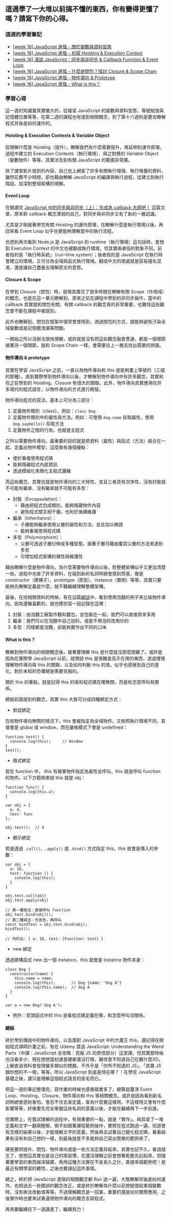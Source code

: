 ## 這週學了一大堆以前搞不懂的東西，你有變得更懂了嗎？請寫下你的心得。

### 這週的學習筆記

- [[week 16] JavaScript 進階 - 關於變數與資料型態](https://hackmd.io/@Heidi-Liu/note-js201-data-type)
- [[week 16] JavaScript 進階 - 初探 Hoisting & Execution Context](https://hackmd.io/@Heidi-Liu/note-js201-hoisting)
- [[week 16] 淺談 JavaScript：同步與非同步 & Callback Function & Event Loop](https://hackmd.io/@Heidi-Liu/note-javascript-callback)
- [[week 16] JavaScript 進階 - 什麼是閉包？探討 Closure & Scope Chain](https://hackmd.io/@Heidi-Liu/note-js201-closure)
- [[week 16] JavaScript 進階 - 物件導向 & Prototype](https://hackmd.io/@Heidi-Liu/note-js201-oop-prototype)
- [[week 16] JavaScript 進階 - What is this？](https://hackmd.io/@Heidi-Liu/note-js201-this)

### 學習心得

這一週的知識量其實蠻大的，從複習 JavaScript 的變數與資料型態，等號賦值與記憶體位置等等，在第二週的課程也有提到相關概念，到了第十六週則是要去瞭解程式背後是如何運作的。

#### Hoisting & Execution Contexts & Variable Object

從理解什麼是 Hoisting（提升），瞭解我們為什麼需要提升，再延伸到運作原理。過程中建立的 Execution Contexts（執行環境）、與之對應的 Variable Object（變數物件）等等，其實涉及到有關 JavaScript 的範圍非常廣。

除了課堂影片提到的內容，自己也上網查了許多有關執行環境、執行堆疊的資料，雖然花費不少時間，卻也藉由瞭解 JavaScript 的編譯與執行過程，從建立到執行階段，加深對整個架構的理解。

#### Event Loop

在閱讀完 [JavaScript 中的同步與非同步（上）：先成為 callback 大師吧！](https://blog.huli.tw/2019/10/04/javascript-async-sync-and-callback/) 這篇文章，原本對 callback 概念薄弱的自己，對同步與非同步又有了新的一層認識。

尤其是才剛接著學完有關 Hoisting 的運作原理，在瞭解什麼是執行環境以後，再回來看 Event Loop 似乎也更能夠理解當中的執行流程。

也想到再次看到 Node.js 是 JavaScript 的 runtime（執行環境）這句話時，會想到 Execution Context 的中文也被翻成執行環境，但其實兩者指的對象不同。前者指的是「執行時系統」（run-time system）；後者指的是 JavaScript 在執行時會建立的環境，又可分為全域與函式執行環境。翻成中文的壞處就是容易撞名混淆，還是讓自己盡量去理解原文的意思。

#### Closure & Scope

在學到 Closure（閉包）時，發現其實花了很多時間在瞭解有關 Scope（作用域）的概念。也是在這一單元瞭解到，原來之前在課程中學到的非同步操作，當中的 callback 其實就和閉包有關，有關 callback 的觀念真的非常重要，也難怪這些觀念會不斷在課程中被提到。

此外也瞭解到，閉包在框架中很常會使用到，透過閉包的方式，就能夠避免汙染全域變數或是記憶體洩漏等問題。

一開始之所以沒辦法很快理解，或許就是沒有把這些觀念融會貫通，都是一個環節接著另一個環節，就和 Scope Chain 一樣，會需要往上一層去找出需要的拼圖。

#### 物件導向 & prototype

其實在學習 JavsScript 之前，一直以為物件導向和 this 是能夠畫上等號的（三個的那種）。直到實際學到物件導向以後，才瞭解到物件導向中有許多觀念，其實和在之前學到的 Hoisting、Closure 有很大的關聯。此外，物件導向其實應用在許多現代的程式語言，以物件導向的方式進行開發。

物件導向程式的寫法，基本上可分為三部分：

1. 定義物件類別（class）。例如：`class Dog`
2. 定義物件類別中的屬性與方法。例如：可使用 `dog.name` 存取屬性，使用 `dog.sayHello()` 存取方法
3. 定義物件之間的行為，也就是主程式

之所以需要物件導向，最重要的目的就是把資料（屬性）與函式（方法）結合在一起，定義出物件模型，這麼做有幾個優點：

- 便於重複使用程式碼
- 能夠隱藏程式內部資訊
- 透過模組化來簡化主程式邏輯

而這些概念，其實也就是物件導向的三大特性，並且三者具有次序性，沒有封裝就不可能有繼承、沒有繼承就不可能有多型：

- 封裝（Encapsulation）：
  - 藉由把程式包成類別，能夠隱藏物件內容
  - 避免程式間互相干擾，也利於後續維護
- 繼承（Inheritance）：
  - 子層能夠繼承使用父層的屬性和方法，並且加以微調
  - 能夠重複使用程式碼
- 多型（Polymorphism）：
  - 父層可透過子層衍伸成多種型態，接著子層可藉由覆寫父層的方法來達到多型
  - 可增加程式架構的彈性與維護性

藉由瞭解什麼是物件導向，為什麼需要物件導向以後，對整體架構似乎又更加清楚一些。過程中也查了許多資料，在碰到新的名詞時總會感到慌張，像是 constructor（建構子）、prototype（原型）、instance（實例）等等，其實只要能夠先瞭解定義是什麼，就不難繼續理解整體架構。

最後，在找相關資料的時候，有在這篇[網誌](https://igouist.github.io/post/2020/07/oo-5-polymorphism/)中，看到使用泡麵的例子來比喻物件導向，因為還蠻喜歡的，就也模仿寫一段記錄在這裡：

1. 封裝：由泡麵工廠製作麵和醬包，並包裝在一起，我們可以直接買來享用
2. 繼承：我們可以在泡麵中自己加料，或是不用泡的改用炒的
3. 多型：同樣都是泡麵，卻能夠實作出不同的口味

#### What is this？

瞭解到物件導向的相關概念後，接著要理解 this 是什麼就沒那麼困難了。或許是因為在實際學 JacaScript 以前，就預設 this 是很難是高手在用的東西，透過慢慢理解物件導向與 this 的關聯，以及如何判斷 this 的值，似乎也感覺到自己的進化，對於未知的恐懼總是需要克服的。

關於 this 的重點，就是記得 this 的值和程式碼在哪無關，而是和怎麼呼叫有關係。

總結前面提到的觀念，其實 this 大致可分成四種綁定方式：

- 默認綁定

在和物件導向無關的情況下，this 會被指定為全域物件。又依照執行環境不同，其值會是 global 或 window，而在嚴格模式下會是 undefined：

```javascript=
function test() {
  console.log(this);     // Window 
}
test();
```

- 隱式綁定

若在 function 中， this 有被某物件指定為屬性並呼叫，this 就是呼叫 function 的物件。以下方範例來說 this 就是 obj：

```javascript=
function func() {
  console.log(this.a);
}

var obj = {
  a: 4,
  test: func
};

obj.test();  // 4
```

- 顯示綁定

若是透過 `.call()`、`.apply()` 或 `.bind()` 方式指定 this，this 就會是傳入的參數：

```javascript=
var obj = {
  a: 10,
  test: function () {
    console.log(this);
  }
}

obj.test.call(obj)
obj.test.apply(obj)

// 第一種寫法：直接呼叫 function
obj.test.bind(obj)();
// 第二種寫法：先宣告，再呼叫
const bindTest = obj.test.bind(obj);
bindTest();  

// 均印出: { a: 10, test: [Function: test] }
```

- new 綁定

透過建構函式 new 出一個 instance，this 就會是 instance 物件本身：

```javascript=
class Dog {
  constructor(name) {
    this.name = name;
    console.log(this);       // Dog {name: "dog A"}
    console.log(this.name);  // dog A
  }
}

var a = new Dog('dog A');
```

- 例外：箭頭函式中的 this 是看程式碼定義在哪，和怎麼呼叫沒關係。

#### 總結

終於學到傳說中的物件導向，以及面對 JavaScript 中的大魔王 this。還記得在開始程式導師計畫之前，有在 Udemy 買過 JavaScript: Understanding the Weird Parts（中譯：JavaScript 全攻略：克服 JS 的奇怪部分）這堂課，但其實那時候也沒看多少，現在想想當初連基礎都還沒打穩，難怪會不知道自己在聽什麼XD。上網查過資料會發現蠻多類似的標題，不外乎是「你所不知道的 JS」、「其實 JS 跟你想的不一樣」等等，所以 JavaScript 到底是怪在哪？！在學完 JavaScript 基礎之後，還只是理解這個程式語言的皮毛而已。

把這一週的筆記整理完，寫作業的時候也感覺踏實多了，總算是釐清 Event Loop、Hoisting、Closure、物件導向和 this 等相關概念。或許是因為看到新名詞時總會感到害怕，會忍不住去查定義，查為什麼要這樣用，不這樣用又會有什麼影響等等，好像要先完全掌握這些名詞的意義以後，才能在繼續再下一步前進。

但實際上，在嘗試理解的過程中，有很重要的一點，就是「實作」。與其查了一堆定義和文字一翻兩瞪眼，倒不如跟著課程範例操作，實際在程式跑過一遍，知道會有怎樣的結果以後，才能理解文字的意義，然後再去試著自己變化程式碼，看看結果有沒有和自己想的一樣，到最後就差不多能夠自己寫出簡單的範例來了。

硬是要把提升、閉包、物件導向或是一些方法定義背起來，其實也記不久，看過就忘了，想想這其實也是自己的壞習慣，在還沒理解之前會想著乾脆先記起來，但隨著要學習的東西越深越廣，再用這種方法實在不是長久之計，直接來個範例吧！是最近有關學習的體悟，之後也要謹記這件事情。

總之，終於把 JavaScript 進階的相關觀念都 Run 過一遍，大致瞭解背後是如何運作，也把過去一些錯誤的觀念改正，或是終於瞭解為什麼以前想賦值給某個變數時，沒有辦法改動值等等。不過理解觀念是一回事，重要的還是如何實際應用，之後實作時也要來試著運用物件導向的概念去寫程式。

再來要繼續往下一週邁進了，繼續努力！
